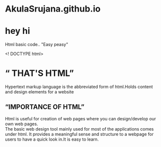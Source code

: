 # AkulaSrujana.github.io




# hey hi
Html basic code..   "Easy peasy"


<! DOCTYPE html>
<html>
 <head>
<title> LEARN something NEW </title>
</head>
<body>
<h1> “ THAT'S HTML” </h1>
<p>  Hypertext markup language is the abbreviated form of html.Holds content and design elements for a website
</p>
<h2> “IMPORTANCE OF HTML”</h2>
<p> Html is useful for creation of web pages where you can design/develop our own web pages.
<br>
The basic web design tool mainly used for most of the applications comes under html.
 It provides a meaningful sense and structure to a webpage for users to have a quick look in.It is easy to learn.
</p>
</body>
</html>
